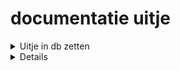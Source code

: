 # documentatie uitje

<details>
<summary>Uitje in db zetten</summary>
<code>
import { runQuery } from "./utils/queryutil";

const knopUitjeAanmake:HTMLButtonElement = document.getElementById("buttton_uitje") as HTMLButtonElement;
knopUitjeAanmake.addEventListener("click", zetIn);

const knopUitjeZien:HTMLButtonElement = document.getElementById("uitjeZien") as HTMLButtonElement;
knopUitjeZien.addEventListener("click", laatZien);

async function zetIn(): Promise<void> {
//een uitje aanmaken
const uitjeInput: HTMLInputElement | null = document.getElementById("uit");
const prijsInput: HTMLInputElement | null = document.getElementById("prijs");

// Form input velden opslaan
const uitje: string = uitjeInput.value;
const prijs: string = prijsInput.value;
if (uitjeInput && prijsInput) {

      // data in console zetten om te checken
      console.log("Uitje:", uitje);
      console.log("Prijs:", prijs);
    } else {
      console.error("One or more input fields not found");
    }

    //inserten in database
    await runQuery("INSERT INTO event (description, price) VALUES (?)", [uitje, prijs]);

}
</code>

Om een uitje in mijn database te zetten. Dit heb ik gedaan coor een knop aan te maken die hij dan ophaald met de ID van de knop in de HTML. Vervolgens zit er dan een event op "click", met de naam zetIn().

Vervolgens is er een functie zetIn(); hierin heb ik de inputs gedefinieerd en een constante eraan vast gezet. vervolgens heb ik de query: await runQuery("INSERT INTO event (description, price) VALUES (?)", [uitje, prijs]);

Met deze query inject hij de bovenstaande data in de database.

</details>

<details>
#uitjes laten zien

            // De knoppen en paragrafen aan de div toevoegen
            linkJoin.appendChild(buttonJoin);
            linkAanpassen.appendChild(buttonAanpassen);
            div.appendChild(paragraaf);
            div.appendChild(paragraaf2);
            div.appendChild(linkAanpassen);
            div.appendChild(linkJoin);
            data?.appendChild(div);
        });
    } else {
        // Een bericht weergeven als er geen gegevens zijn
        data.textContent = "Geen gegevens gevonden";
    }

}
</code>

Met bovenstaande functie naam heb ik ervoor gezorgd dat met een knopje alle uitjes worden laten zien.
vervolgens is er een forEach statement die ervoor zorgt dat die door alle uitjes loopt. Daarbij heb ik een div, waarin 2 buttons, 2 paragrafen zitten. hij kijkt dan of resultaat en waarde heeft. Als dat zo is voert die de functie uit, zo niet krijg je een "Geen gegevens gevonden" tekst te zien.

Ook heb ik deze regel code:
<code>linkJoin.href = `uitjeJoin.html?id=${row.eventId}`;</code>

Hierin zet ik aan het einde van de url de ID zodat ik dan als ik naar de pagina ga de gegevens kan ophalen van het specifieke ID dat ik heb aangeklikt.

</details>
